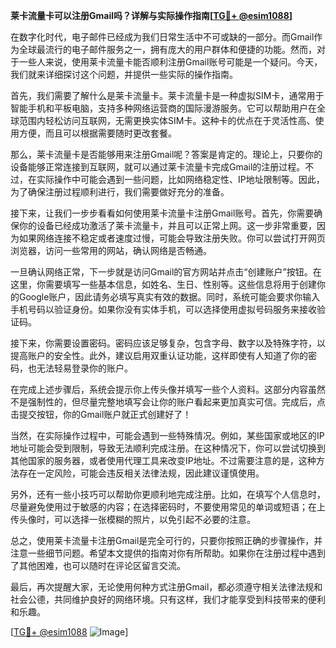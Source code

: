 **莱卡流量卡可以注册Gmail吗？详解与实际操作指南[[TG💪+ @esim1088](https://t.me/s/esim1088)]**

在数字化时代，电子邮件已经成为我们日常生活中不可或缺的一部分。而Gmail作为全球最流行的电子邮件服务之一，拥有庞大的用户群体和便捷的功能。然而，对于一些人来说，使用莱卡流量卡能否顺利注册Gmail账号可能是一个疑问。今天，我们就来详细探讨这个问题，并提供一些实际的操作指南。

首先，我们需要了解什么是莱卡流量卡。莱卡流量卡是一种虚拟SIM卡，通常用于智能手机和平板电脑，支持多种网络运营商的国际漫游服务。它可以帮助用户在全球范围内轻松访问互联网，无需更换实体SIM卡。这种卡的优点在于灵活性高、使用方便，而且可以根据需要随时更改套餐。

那么，莱卡流量卡是否能够用来注册Gmail呢？答案是肯定的。理论上，只要你的设备能够正常连接到互联网，就可以通过莱卡流量卡完成Gmail的注册过程。不过，在实际操作中可能会遇到一些问题，比如网络稳定性、IP地址限制等。因此，为了确保注册过程顺利进行，我们需要做好充分的准备。

接下来，让我们一步步看看如何使用莱卡流量卡注册Gmail账号。首先，你需要确保你的设备已经成功激活了莱卡流量卡，并且可以正常上网。这一步非常重要，因为如果网络连接不稳定或者速度过慢，可能会导致注册失败。你可以尝试打开网页浏览器，访问一些常用的网站，确认网络是否畅通。

一旦确认网络正常，下一步就是访问Gmail的官方网站并点击“创建账户”按钮。在这里，你需要填写一些基本信息，如姓名、生日、性别等。这些信息将用于创建你的Google账户，因此请务必填写真实有效的数据。同时，系统可能会要求你输入手机号码以验证身份。如果你没有实体手机，可以选择使用虚拟号码服务来接收验证码。

接下来，你需要设置密码。密码应该足够复杂，包含字母、数字以及特殊字符，以提高账户的安全性。此外，建议启用双重认证功能，这样即使有人知道了你的密码，也无法轻易登录你的账户。

在完成上述步骤后，系统会提示你上传头像并填写一些个人资料。这部分内容虽然不是强制性的，但尽量完整地填写会让你的账户看起来更加真实可信。完成后，点击提交按钮，你的Gmail账户就正式创建好了！

当然，在实际操作过程中，可能会遇到一些特殊情况。例如，某些国家或地区的IP地址可能会受到限制，导致无法顺利完成注册。在这种情况下，你可以尝试切换到其他国家的服务器，或者使用代理工具来改变IP地址。不过需要注意的是，这种方法存在一定风险，可能会违反相关法律法规，因此建议谨慎使用。

另外，还有一些小技巧可以帮助你更顺利地完成注册。比如，在填写个人信息时，尽量避免使用过于敏感的内容；在选择密码时，不要使用常见的单词或短语；在上传头像时，可以选择一张模糊的照片，以免引起不必要的注意。

总之，使用莱卡流量卡注册Gmail是完全可行的，只要你按照正确的步骤操作，并注意一些细节问题。希望本文提供的指南对你有所帮助。如果你在注册过程中遇到了其他困难，也可以随时在评论区留言交流。

最后，再次提醒大家，无论使用何种方式注册Gmail，都必须遵守相关法律法规和社会公德，共同维护良好的网络环境。只有这样，我们才能享受到科技带来的便利和乐趣。

[[TG💪+ @esim1088](https://t.me/s/esim1088) ![Image](https://i.postimg.cc/4NQfJmqS/Snipaste-2025-05-13-00-14-12.png)]